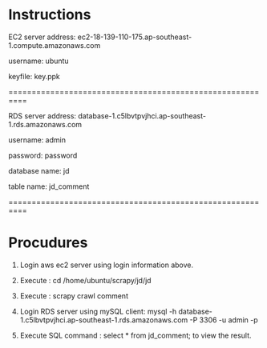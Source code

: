 # Instructions

EC2 server address: ec2-18-139-110-175.ap-southeast-1.compute.amazonaws.com

username: ubuntu

keyfile: key.ppk

==========================================================

RDS server address: database-1.c5lbvtpvjhci.ap-southeast-1.rds.amazonaws.com

username: admin

password: password

database name: jd

table name: jd_comment

==========================================================

# Procudures

1. Login aws ec2 server using login information above.

2. Execute : cd /home/ubuntu/scrapy/jd/jd

3. Execute : scrapy crawl comment 

4. Login RDS server using mySQL client: mysql -h database-1.c5lbvtpvjhci.ap-southeast-1.rds.amazonaws.com -P 3306 -u admin -p

5. Execute SQL command : select * from jd_comment;
   to view the result.

